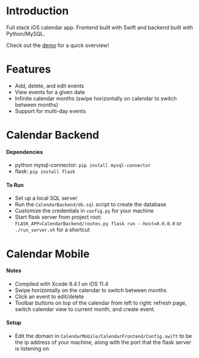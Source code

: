 # Introduction

Full stack iOS calendar app. Frontend built with Swift and backend built with Python/MySQL.

Check out the [demo](https://github.com/grawson/Mobile-Calendar/blob/master/demo.MP4) for a quick overview!

# Features

* Add, delete, and edit events
* View events for a given date
* Infinite calendar months (swipe horizontally on calendar to switch between months)
* Support for multi-day events

# Calendar Backend

#### Dependencies

* python mysql-connector: `pip install mysql-connector`
* flask: `pip install flask`

#### To Run

* Set up a local SQL server
* Run the `CalendarBackend/db.sql` script to create the database
* Customize the credentials in `config.py` for your machine
* Start flask server from project root: `FLASK_APP=CalendarBackend/routes.py flask run --host=0.0.0.0` or `./run_server.sh` for a shortcut


# Calendar Mobile

#### Notes

* Compiled with Xcode 9.4.1 on iOS 11.4
* Swipe horizontally on the calendar to switch between months
* Click an event to edit/delete
* Toolbar buttons on top of the calendar from left to right: refresh page, switch calendar view to current month, and create event.

#### Setup

* Edit the domain in `CalendarMobile/CalendarFrontend/Config.swift` to be the ip address of your machine,
along with the port that the flask server is listening on
